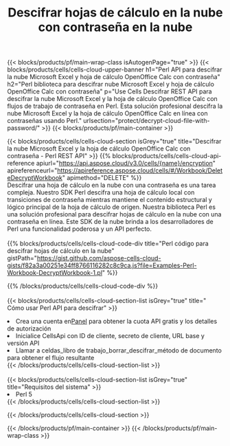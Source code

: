 ﻿---
title:  Descifrar hojas de cálculo en la nube con contraseña en la nube
description:  API y SDK en la nube para Microsoft Excel y OpenOffice Calc descifrar con contraseña en archivos en la nube. Descifrar hojas de cálculo en la nube por Cells Cloud API. SDK admite tipos de lenguajes de desarrollo. Incluyen Android, C#, Go, Java, NodeJS, Perl, PHP, Python, Ruby y Swift.
url: /sv/perl/protect/decrypt-cloud-file-with-password/
---
{{< blocks/products/pf/main-wrap-class isAutogenPage="true" >}}
{{< blocks/products/cells/cells-cloud-upper-banner h1="Perl API para descifrar la nube Microsoft Excel y hoja de cálculo OpenOffice Calc con contraseña" h2="Perl biblioteca para descifrar nube Microsoft Excel y hoja de cálculo OpenOffice Calc con contraseña" p="Use Cells Descifrar REST API para descifrar la nube Microsoft Excel y la hoja de cálculo OpenOffice Calc con flujos de trabajo de contraseña en Perl. Esta solución profesional descifra la nube Microsoft Excel y la hoja de cálculo OpenOffice Calc en línea con contraseñas usando Perl." urlsection="protect/decrypt-cloud-file-with-password/" >}}
{{< blocks/products/pf/main-container >}}

{{< blocks/products/cells/cells-cloud-section isGrey="true" title="Descifrar la nube Microsoft Excel y la hoja de cálculo OpenOffice Calc con contraseña - Perl REST API" >}}
{{% blocks/products/cells/cells-cloud-api-reference apiurl="https://api.aspose.cloud/v3.0/cells/{name}/encryption" apireferenceurl="https://apireference.aspose.cloud/cells/#/Workbook/DeleteDecryptWorkbook" apimethod="DELETE" %}}
<br/>
Descifrar una hoja de cálculo en la nube con una contraseña es una tarea compleja. Nuestro SDK Perl descifra una hoja de cálculo local con transiciones de contraseña mientras mantiene el contenido estructural y lógico principal de la hoja de cálculo de origen. Nuestra biblioteca Perl es una solución profesional para descifrar hojas de cálculo en la nube con una contraseña en línea. Este SDK de la nube brinda a los desarrolladores de Perl una funcionalidad poderosa y un API perfecto.
<br/>
<br/>
{{% blocks/products/cells/cells-cloud-code-div title="Perl código para descifrar hojas de cálculo en la nube" gistPath="https://gist.github.com/aspose-cells-cloud-gists/f82a3a00251e34ff8766116282c8c9ca.js?file=Examples-Perl-Workbook-DecryptWorkbook-1.pl" %}}
  
{{% /blocks/products/cells/cells-cloud-code-div %}}
<br/>
<br/>
{{< blocks/products/cells/cells-cloud-section-list isGrey="true" title=" Cómo usar Perl API para descifrar" >}}
<li> Crea una cuenta en<a href="https://dashboard.aspose.cloud/">Panel</a> para obtener la cuota API gratis y los detalles de autorización</li>
<li>Inicialice CellsApi con ID de cliente, secreto de cliente, URL base y versión API</li>
<li>Llamar a celdas_libro de trabajo_borrar_descifrar_método de documento para obtener el flujo resultante</li>
{{< /blocks/products/cells/cells-cloud-section-list >}}
<br/>
<br/>
{{< blocks/products/cells/cells-cloud-section-list isGrey="true" title="Requisitos del sistema" >}}
<li>Perl 5</li>
{{< /blocks/products/cells/cells-cloud-section-list >}}

{{< /blocks/products/cells/cells-cloud-section >}}

{{< /blocks/products/pf/main-container >}}
{{< /blocks/products/pf/main-wrap-class >}}
